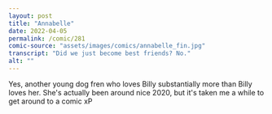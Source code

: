 ```yaml
---
layout: post
title: "Annabelle"
date: 2022-04-05
permalink: /comic/281
comic-source: "assets/images/comics/annabelle_fin.jpg"
transcript: "Did we just become best friends? No."
alt: ""
---
```

Yes, another young dog fren who loves Billy substantially more than Billy loves her. She's actually been around nice 2020, but it's taken me a while to get around to a comic xP
